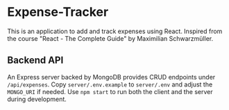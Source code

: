 # Expense-Tracker

This is an application to add and track expenses using React. Inspired from the course "React - The Complete Guide" by Maximilian Schwarzmüller.

## Backend API

An Express server backed by MongoDB provides CRUD endpoints under `/api/expenses`.
Copy `server/.env.example` to `server/.env` and adjust the `MONGO_URI` if needed.
Use `npm start` to run both the client and the server during development.
